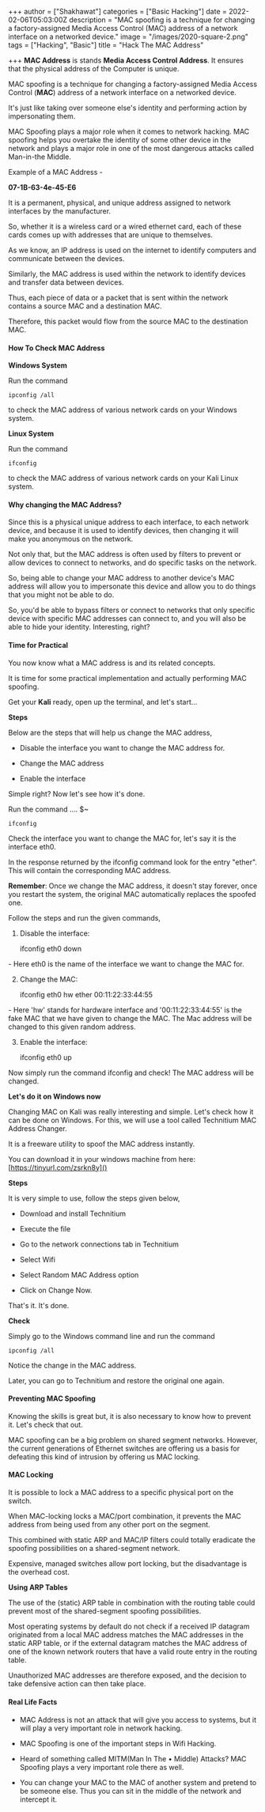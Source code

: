 +++
author = ["Shakhawat"]
categories = ["Basic Hacking"]
date = 2022-02-06T05:03:00Z
description = "MAC spoofing is a technique for changing a factory-assigned Media Access Control (MAC) address of a network interface on a networked device."
image = "/images/2020-square-2.png"
tags = ["Hacking", "Basic"]
title = "Hack The MAC Address"

+++
**MAC Address** is stands **Media Access Control Address**. It ensures that the physical address of the Computer is unique.

MAC spoofing is a technique for changing a factory-assigned Media Access Control (**MAC**) address of a network interface on a networked device.

It's just like taking over someone else's identity and performing action by impersonating them.

MAC Spoofing plays a major role when it comes to network hacking. MAC spoofing helps you overtake the identity of some other device in the network and plays a major role in one of the most dangerous attacks called Man-in-the Middle.

Example of a MAC Address -

**07-1B-63-4e-45-E6**

It is a permanent, physical, and unique address assigned to network interfaces by the manufacturer.

So, whether it is a wireless card or a wired ethernet card, each of these cards comes up with addresses that are unique to themselves.

As we know, an IP address is used on the internet to identify computers and communicate between the devices.

Similarly, the MAC address is used within the network to identify devices and transfer data between devices.

Thus, each piece of data or a packet that is sent within the network contains a source MAC and a destination MAC.

Therefore, this packet would flow from the source MAC to the destination MAC.

#### How To Check MAC Address 

**Windows System**

Run the command

    ipconfig /all

to check the MAC address of various network cards on your Windows system.

**Linux System**

Run the command 

    ifconfig

to check the MAC address of various network cards on your Kali Linux system.

#### Why changing the MAC Address?

Since this is a physical unique address to each interface, to each network device, and because it is used to identify devices, then changing it will make you anonymous on the network.

Not only that, but the MAC address is often used by filters to prevent or allow devices to connect to networks, and do specific tasks on the network.

So, being able to change your MAC address to another device's MAC address will allow you to impersonate this device and allow you to do things that you might not be able to do.

So, you'd be able to bypass filters or connect to networks that only specific device with specific MAC addresses can connect to, and you will also be able to hide your identity. Interesting, right?

#### Time for Practical

You now know what a MAC address is and its related concepts.

It is time for some practical implementation and actually performing MAC spoofing.

Get your **Kali** ready, open up the terminal, and let's start...

**Steps**

Below are the steps that will help us change the MAC address,

* Disable the interface you want to change the MAC address for.


* Change the MAC address


* Enable the interface

Simple right? Now let's see how it's done.

Run the command .... $\~

    ifconfig

Check the interface you want to change the MAC for, let's say it is the interface eth0.

In the response returned by the ifconfig command look for the entry "ether". This will contain the corresponding MAC address.

**Remember**: Once we change the MAC address, it doesn't stay forever, once you restart the system, the original MAC automatically replaces the spoofed one.

Follow the steps and run the given commands,

1) Disable the interface: 

    ifconfig eth0 down

\- Here eth0 is the name of the interface we want to change the MAC for.

2) Change the MAC: 

    ifconfig eth0 hw ether 00:11:22:33:44:55

\- Here 'hw' stands for hardware interface and '00:11:22:33:44:55' is the fake MAC that we have given to change the MAC. The Mac address will be changed to this given random address.

3) Enable the interface: 

    ifconfig eth0 up

Now simply run the command ifconfig and check! The MAC address will be changed.

**Let's do it on Windows now**

Changing MAC on Kali was really interesting and simple. Let's check how it can be done on Windows. For this, we will use a tool called Technitium MAC Address Changer.

It is a freeware utility to spoof the MAC address instantly.

You can download it in your windows machine from here: [https://tinyurl.com/zsrkn8y]()

**Steps**

It is very simple to use, follow the steps given below,

*  Download and install Technitium


*  Execute the file


*  Go to the network connections tab in Technitium


*  Select Wifi


*  Select Random MAC Address option


*  Click on Change Now.

That's it. It's done.

**Check**

Simply go to the Windows command line and run the command 

    ipconfig /all

Notice the change in the MAC address.

Later, you can go to Technitium and restore the original one again.

#### Preventing MAC Spoofing

Knowing the skills is great but, it is also necessary to know how to prevent it. Let's check that out.

MAC spoofing can be a big problem on shared segment networks. However, the current generations of Ethernet switches are offering us a basis for defeating this kind of intrusion by offering us MAC locking.

#### **MAC Locking**

It is possible to lock a MAC address to a specific physical port on the switch.

When MAC-locking locks a MAC/port combination, it prevents the MAC address from being used from any other port on the segment.

This combined with static ARP and MAC/IP filters could totally eradicate the spoofing possibilities on a shared-segment network.

Expensive, managed switches allow port locking, but the disadvantage is the overhead cost.

**Using ARP Tables**

The use of the (static) ARP table in combination with the routing table could prevent most of the shared-segment spoofing possibilities.

Most operating systems by default do not check if a received IP datagram originated from a local MAC address matches the MAC addresses in the static ARP table, or if the external datagram matches the MAC address of one of the known network routers that have a valid route entry in the routing table.

Unauthorized MAC addresses are therefore exposed, and the decision to take defensive action can then take place.

#### Real Life Facts

#### 

* MAC Address is not an attack that will give you access to systems, but it will play a very important role in network hacking.


* MAC Spoofing is one of the important steps in Wifi Hacking.


* Heard of something called MITM(Man In The • Middle) Attacks? MAC Spoofing plays a very important role there as well.


* You can change your MAC to the MAC of another system and pretend to be someone else. Thus you can sit in the middle of the network and intercept it.